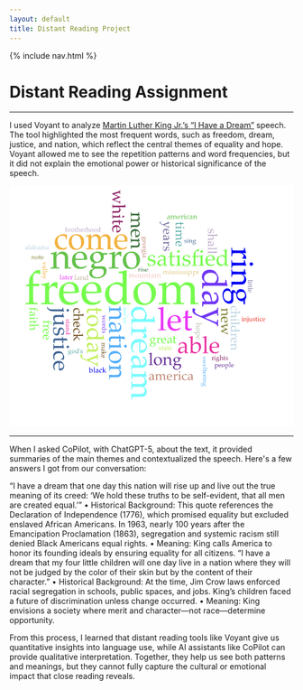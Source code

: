 ```yaml
---
layout: default
title: Distant Reading Project
---
```


{% include nav.html %}


# Distant Reading Assignment 
--- 
I used Voyant to analyze [Martin Luther King Jr.’s “I Have a Dream”](https://www.americanrhetoric.com/speeches/mlkihaveadream.htm)  speech. The tool highlighted the most frequent words, such as freedom, dream, justice, and nation, which reflect the central themes of equality and hope. Voyant allowed me to see the repetition patterns and word frequencies, but it did not explain the emotional power or historical significance of the speech.

![alt text](esercizio3.png) 

--- 
When I asked CoPilot, with ChatGPT-5, about the text, it provided summaries of the main themes and contextualized the speech. Here's a few answers I got from our conversation:

“I have a dream that one day this nation will rise up and live out the true meaning of its creed: ‘We hold these truths to be self-evident, that all men are created equal.’”
•	Historical Background: This quote references the Declaration of Independence (1776), which promised equality but excluded enslaved African Americans. In 1963, nearly 100 years after the Emancipation Proclamation (1863), segregation and systemic racism still denied Black Americans equal rights.
•	Meaning: King calls America to honor its founding ideals by ensuring equality for all citizens.
 “I have a dream that my four little children will one day live in a nation where they will not be judged by the color of their skin but by the content of their character.”
•	Historical Background: At the time, Jim Crow laws enforced racial segregation in schools, public spaces, and jobs. King’s children faced a future of discrimination unless change occurred.
•	Meaning: King envisions a society where merit and character—not race—determine opportunity.

From this process, I learned that distant reading tools like Voyant give us quantitative insights into language use, while AI assistants like CoPilot can provide qualitative interpretation. Together, they help us see both patterns and meanings, but they cannot fully capture the cultural or emotional impact that close reading reveals.


